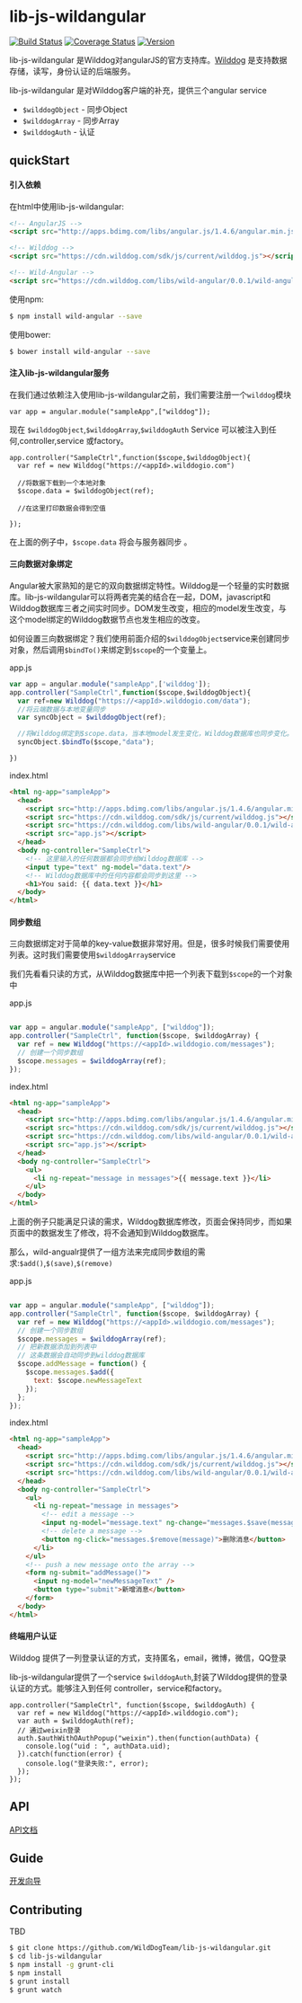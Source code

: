 
# lib-js-wildangular


[![Build Status](https://travis-ci.org/WildDogTeam/lib-js-wildangular.svg?branch=master)](https://travis-ci.org/WildDogTeam/lib-js-wildangular)
[![Coverage Status](https://coveralls.io/repos/WildDogTeam/wild-angular/badge.svg?branch=master&service=github)](https://coveralls.io/github/WildDogTeam/wild-angular?branch=master)
[![Version](https://badge.fury.io/gh/WildDogTeam%2Flib-js-wildangular.svg)](http://badge.fury.io/gh/WildDogTeam%2Flib-js-wildangular)

lib-js-wildangular 是Wilddog对angularJS的官方支持库。[Wilddog](http://www.wilddog.com/?utm_medium=web&utm_source=lib-js-wildangular) 是支持数据存储，读写，身份认证的后端服务。

lib-js-wildangular 是对Wilddog客户端的补充，提供三个angular service
  * `$wilddogObject` - 同步Object
  * `$wilddogArray` - 同步Array
  * `$wilddogAuth` - 认证


## quickStart

#### 引入依赖


在html中使用lib-js-wildangular:

```html
<!-- AngularJS -->
<script src="http://apps.bdimg.com/libs/angular.js/1.4.6/angular.min.js"></script>

<!-- Wilddog -->
<script src="https://cdn.wilddog.com/sdk/js/current/wilddog.js"></script>

<!-- Wild-Angular -->
<script src="https://cdn.wilddog.com/libs/wild-angular/0.0.1/wild-angular.min.js"></script>
```
使用npm:

```bash
$ npm install wild-angular --save
```

使用bower:
```bash
$ bower install wild-angular --save
```

#### 注入lib-js-wildangular服务

在我们通过依赖注入使用lib-js-wildangular之前，我们需要注册一个`wilddog`模块

```
var app = angular.module("sampleApp",["wilddog"]);

```
现在 `$wilddogObject`,`$wilddogArray`,`$wilddogAuth` Service 可以被注入到任何,controller,service 或factory。

```
app.controller("SampleCtrl",function($scope,$wilddogObject){
  var ref = new Wilddog("https://<appId>.wilddogio.com")

  //将数据下载到一个本地对象
  $scope.data = $wilddogObject(ref);
    
  //在这里打印数据会得到空值

});

```

在上面的例子中，`$scope.data` 将会与服务器同步 。



#### 三向数据对象绑定

Angular被大家熟知的是它的双向数据绑定特性。Wilddog是一个轻量的实时数据库。lib-js-wildangular可以将两者完美的结合在一起，DOM，javascript和Wilddog数据库三者之间实时同步。DOM发生改变，相应的model发生改变，与这个model绑定的Wilddog数据节点也发生相应的改变。

如何设置三向数据绑定？我们使用前面介绍的`$wilddogObject`service来创建同步对象，然后调用`$bindTo()`来绑定到`$scope`的一个变量上。

app.js

``` js
var app = angular.module("sampleApp",['wilddog']);
app.controller("SampleCtrl",function($scope,$wilddogObject){
  var ref=new Wilddog("https://<appId>.wilddogio.com/data");
  //将云端数据与本地变量同步
  var syncObject = $wilddogObject(ref);

  //将Wilddog绑定到$scope.data，当本地model发生变化，Wilddog数据库也同步变化。
  syncObject.$bindTo($scope,"data");

})

```
index.html

``` html
<html ng-app="sampleApp">
  <head>
    <script src="http://apps.bdimg.com/libs/angular.js/1.4.6/angular.min.js"></script>
    <script src="https://cdn.wilddog.com/sdk/js/current/wilddog.js"></script>
    <script src="https://cdn.wilddog.com/libs/wild-angular/0.0.1/wild-angular.min.js"></script>
    <script src="app.js"></script>
  </head>
  <body ng-controller="SampleCtrl">
    <!-- 这里输入的任何数据都会同步给Wilddog数据库 -->
    <input type="text" ng-model="data.text"/>
    <!-- Wilddog数据库中的任何内容都会同步到这里 -->
    <h1>You said: {{ data.text }}</h1>
  </body>
</html>

```

#### 同步数组

三向数据绑定对于简单的key-value数据非常好用。但是，很多时候我们需要使用列表。这时我们需要使用`$wilddogArray`service


我们先看看只读的方式，从Wilddog数据库中把一个列表下载到`$scope`的一个对象中

app.js
``` js

var app = angular.module("sampleApp", ["wilddog"]);
app.controller("SampleCtrl", function($scope, $wilddogArray) {
  var ref = new Wilddog("https://<appId>.wilddogio.com/messages");
  // 创建一个同步数组
  $scope.messages = $wilddogArray(ref);
});

```

index.html

``` html
<html ng-app="sampleApp">
  <head>
    <script src="http://apps.bdimg.com/libs/angular.js/1.4.6/angular.min.js"></script>
    <script src="https://cdn.wilddog.com/sdk/js/current/wilddog.js"></script>
    <script src="https://cdn.wilddog.com/libs/wild-angular/0.0.1/wild-angular.min.js"></script>
    <script src="app.js"></script>
  </head>
  <body ng-controller="SampleCtrl">
    <ul>
      <li ng-repeat="message in messages">{{ message.text }}</li>
    </ul>
  </body>
</html>


```

上面的例子只能满足只读的需求，Wilddog数据库修改，页面会保持同步，而如果页面中的数据发生了修改，将不会通知到Wilddog数据库。


那么，wild-angualr提供了一组方法来完成同步数组的需求:`$add()`,`$(save)`,`$(remove)`

app.js

``` js

var app = angular.module("sampleApp", ["wilddog"]);
app.controller("SampleCtrl", function($scope, $wilddogArray) {
  var ref = new Wilddog("https://<appId>.wilddogio.com/messages");
  // 创建一个同步数组
  $scope.messages = $wilddogArray(ref);
  // 把新数据添加到列表中
  // 这条数据会自动同步到wilddog数据库
  $scope.addMessage = function() {
    $scope.messages.$add({
      text: $scope.newMessageText
    });
  };
});

```

index.html

``` html
<html ng-app="sampleApp">
  <head>
    <script src="http://apps.bdimg.com/libs/angular.js/1.4.6/angular.min.js"></script>
    <script src="https://cdn.wilddog.com/sdk/js/current/wilddog.js"></script>
    <script src="https://cdn.wilddog.com/libs/wild-angular/0.0.1/wild-angular.min.js"></script>
  </head>
  <body ng-controller="SampleCtrl">
    <ul>
      <li ng-repeat="message in messages">
        <!-- edit a message -->
        <input ng-model="message.text" ng-change="messages.$save(message)" />
        <!-- delete a message -->
        <button ng-click="messages.$remove(message)">删除消息</button>
      </li>
    </ul>
    <!-- push a new message onto the array -->
    <form ng-submit="addMessage()">
      <input ng-model="newMessageText" />
      <button type="submit">新增消息</button>
    </form>
  </body>
</html>


```
#### 终端用户认证

Wilddog 提供了一列登录认证的方式，支持匿名，email，微博，微信，QQ登录


lib-js-wildangular提供了一个service `$wilddogAuth`,封装了Wilddog提供的登录认证的方式。能够注入到任何 controller，service和factory。

```
app.controller("SampleCtrl", function($scope, $wilddogAuth) {
  var ref = new Wilddog("https://<appId>.wilddogio.com");
  var auth = $wilddogAuth(ref);
  // 通过weixin登录
  auth.$authWithOAuthPopup("weixin").then(function(authData) {
    console.log("uid : ", authData.uid);
  }).catch(function(error) {
    console.log("登录失败:", error);
  });
});

```

## API

[API文档](https://github.com/WildDogTeam/lib-js-wildangular/blob/master/API.md)

## Guide

[开发向导](https://github.com/WildDogTeam/lib-js-wildangular/blob/master/GUIDE.md)



## Contributing

TBD

```bash
$ git clone https://github.com/WildDogTeam/lib-js-wildangular.git
$ cd lib-js-wildangular           
$ npm install -g grunt-cli  
$ npm install               
$ grunt install             
$ grunt watch              
```


